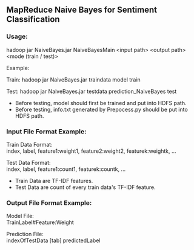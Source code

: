 ## MapReduce Naive Bayes for Sentiment Classification  
  
### Usage:  
  
hadoop jar NaiveBayes.jar NaiveBayesMain \<input path\> \<output path\> \<mode (train / test)\>  
  
Example:  
  
Train: hadoop jar NaiveBayes.jar traindata model train  
  
Test: hadoop jar NaiveBayes.jar testdata prediction\_NaiveBayes test  
  
* Before testing, model should first be trained and put into HDFS path.  
* Before testing, info.txt generated by Prepocess.py should be put into HDFS path.  
  
### Input File Format Example:  
  
Train Data Format:  
index, label, feature1:weight1, feature2:weight2, featurek:weightk, ...  
  
Test Data Format:  
index, label, feature1:count1, featurek:countk, ...  
  
* Train Data are TF-IDF features.  
* Test Data are count of every train data's TF-IDF feature.  
  
### Output File Format Example:  
Model File:  
TrainLabel#Feature:Weight  
    
Prediction File:  
indexOfTestData [tab] predictedLabel

